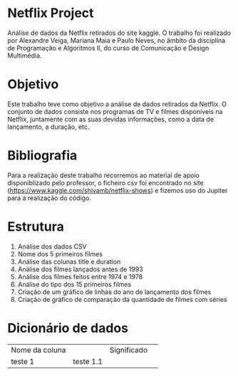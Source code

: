 # Netflix Project

Análise de dados da Netflix retirados do site kaggle. O trabalho foi realizado por Alexandre Veiga, Mariana Maia e Paulo Neves, no âmbito da disciplina de Programação e Algoritmos II, do curso de Comunicação e Design Multimédia.

# Objetivo

Este trabalho teve como objetivo a análise de dados retirados da Netflix. O conjunto de dados consiste nos programas de TV e filmes disponíveis na Netflix, juntamente com as suas devidas informações, como a data de lançamento, a duração, etc.

# Bibliografia

Para a realização deste trabalho recorremos ao material de apoio disponiblizado pelo professor, o ficheiro csv foi encontrado no site (https://www.kaggle.com/shivamb/netflix-shows) e fizemos uso do Jupiter para a realização do código.

# Estrutura

1. Análise dos dados CSV
2. Nome dos 5 primeiros filmes
3. Análise das colunas title e duration
4. Análise dos filmes lançados antes de 1993
5. Análise dos filmes feitos entre 1974 e 1978
6. Análise do tipo dos 15 primeiros filmes
7. Criação de um gráfico de linhas do ano de lançamento dos filmes
8. Criação de gráfico de comparação da quantidade de filmes com séries

# Dicionário de dados
<!DOCTYPE html>
<htlm>
  <body>
<table>
  <tr>
    <td>Nome da coluna<td>
    <td>Significado<td>
  </tr>
  <tr>
    <td>teste 1</td>
    <td>teste 1.1</td>
  </tr>
</table>
  </body>
  </html>
  
